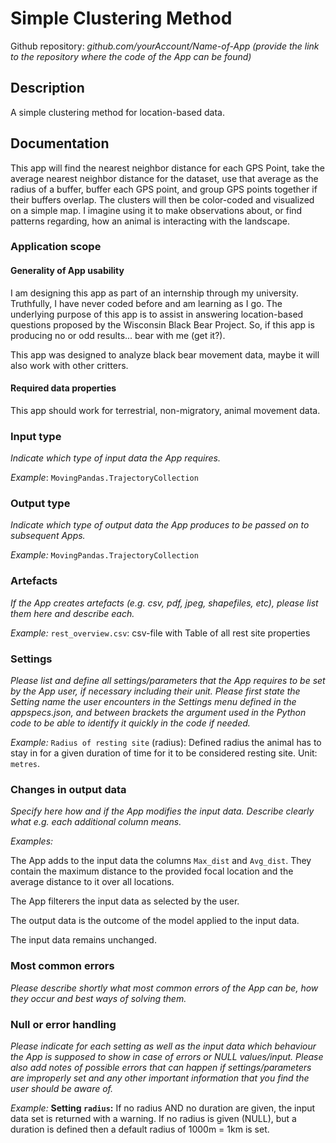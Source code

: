 # Simple Clustering Method 


Github repository: *github.com/yourAccount/Name-of-App* *(provide the link to the repository where the code of the App can be found)*

## Description
A simple clustering method for location-based data.

## Documentation
This app will find the nearest neighbor distance for each GPS Point, take the average nearest neighbor distance for the dataset, use that average as the radius of a buffer, buffer each GPS point, and group GPS points together if their buffers overlap. The clusters will then be color-coded and visualized on a simple map. I imagine using it to make observations about, or find patterns regarding, how an animal is interacting with the landscape.  

### Application scope
#### Generality of App usability
I am designing this app as part of an internship through my university. Truthfully, I have never coded before and am learning as I go. The underlying purpose of this app is to assist in answering location-based questions proposed by the Wisconsin Black Bear Project. So, if this app is producing no or odd results... bear with me (get it?). 

This app was designed to analyze black bear movement data, maybe it will also work with other critters.  

#### Required data properties
This app should work for terrestrial, non-migratory, animal movement data. 

### Input type
*Indicate which type of input data the App requires.*

*Example*: `MovingPandas.TrajectoryCollection`

### Output type
*Indicate which type of output data the App produces to be passed on to subsequent Apps.*

*Example:* `MovingPandas.TrajectoryCollection`

### Artefacts
*If the App creates artefacts (e.g. csv, pdf, jpeg, shapefiles, etc), please list them here and describe each.*

*Example:* `rest_overview.csv`: csv-file with Table of all rest site properties

### Settings 
*Please list and define all settings/parameters that the App requires to be set by the App user, if necessary including their unit. Please first state the Setting name the user encounters in the Settings menu defined in the appspecs.json, and between brackets the argument used in the Python code to be able to identify it quickly in the code if needed.*

*Example:* `Radius of resting site` (radius): Defined radius the animal has to stay in for a given duration of time for it to be considered resting site. Unit: `metres`.

### Changes in output data
*Specify here how and if the App modifies the input data. Describe clearly what e.g. each additional column means.*

*Examples:*

The App adds to the input data the columns `Max_dist` and `Avg_dist`. They contain the maximum distance to the provided focal location and the average distance to it over all locations. 

The App filterers the input data as selected by the user. 

The output data is the outcome of the model applied to the input data. 

The input data remains unchanged.

### Most common errors
*Please describe shortly what most common errors of the App can be, how they occur and best ways of solving them.*

### Null or error handling
*Please indicate for each setting as well as the input data which behaviour the App is supposed to show in case of errors or NULL values/input. Please also add notes of possible errors that can happen if settings/parameters are improperly set and any other important information that you find the user should be aware of.*

*Example:* **Setting `radius`:** If no radius AND no duration are given, the input data set is returned with a warning. If no radius is given (NULL), but a duration is defined then a default radius of 1000m = 1km is set. 
